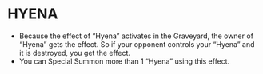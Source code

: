 
# HYENA

*   Because the effect of “Hyena” activates in the Graveyard, the owner of “Hyena” gets the effect. So if your opponent controls your “Hyena” and it is destroyed, you get the effect.
*   You can Special Summon more than 1 “Hyena” using this effect.

  